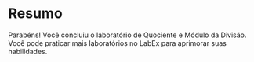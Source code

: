 # Resumo

Parabéns! Você concluiu o laboratório de Quociente e Módulo da Divisão. Você pode praticar mais laboratórios no LabEx para aprimorar suas habilidades.
